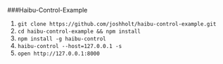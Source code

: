 ###Haibu-Control-Example

1. `git clone https://github.com/joshholt/haibu-control-example.git`
2. `cd haibu-control-example && npm install`
3. `npm install -g haibu-control`
4. `haibu-control --host=127.0.0.1 -s`
5. `open http://127.0.0.1:8000`